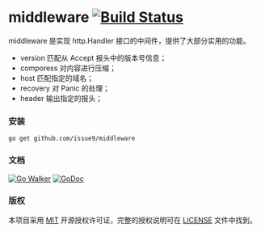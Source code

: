 middleware [![Build Status](https://travis-ci.org/issue9/middleware.svg?branch=master)](https://travis-ci.org/issue9/middleware)
======

middleware 是实现 http.Handler 接口的中间件，提供了大部分实用的功能。

- version 匹配从 Accept 报头中的版本号信息；
- comporess 对内容进行压缩；
- host 匹配指定的域名；
- recovery 对 Panic 的处理；
- header 输出指定的报头；


### 安装

```shell
go get github.com/issue9/middleware
```


### 文档

[![Go Walker](https://gowalker.org/api/v1/badge)](https://gowalker.org/github.com/issue9/middleware)
[![GoDoc](https://godoc.org/github.com/issue9/middleware?status.svg)](https://godoc.org/github.com/issue9/middleware)


### 版权

本项目采用 [MIT](https://opensource.org/licenses/MIT) 开源授权许可证，完整的授权说明可在 [LICENSE](LICENSE) 文件中找到。
